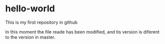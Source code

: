 # hello-world
This is my first repository in github

In this moment the file reade has been modified, and tis version is diferent to the version in master.
